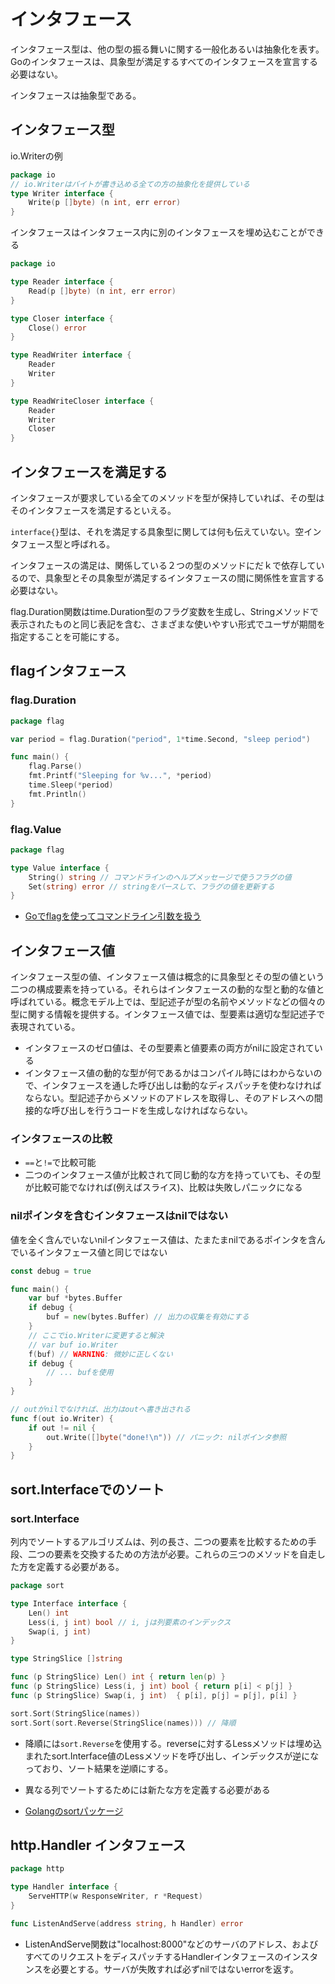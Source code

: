 # インタフェース

インタフェース型は、他の型の振る舞いに関する一般化あるいは抽象化を表す。Goのインタフェースは、具象型が満足するすべてのインタフェースを宣言する必要はない。

インタフェースは抽象型である。

## インタフェース型

io.Writerの例

```go
package io
// io.Writerはバイトが書き込める全ての方の抽象化を提供している
type Writer interface {
    Write(p []byte) (n int, err error)
}
```

インタフェースはインタフェース内に別のインタフェースを埋め込むことができる

```go
package io

type Reader interface {
    Read(p []byte) (n int, err error)
}

type Closer interface {
    Close() error
}

type ReadWriter interface {
    Reader
    Writer
}

type ReadWriteCloser interface {
    Reader
    Writer
    Closer
}
```

## インタフェースを満足する

インタフェースが要求している全てのメソッドを型が保持していれば、その型はそのインタフェースを満足するといえる。

`interface{}`型は、それを満足する具象型に関しては何も伝えていない。空インタフェース型と呼ばれる。

インタフェースの満足は、関係している２つの型のメソッドにだｋで依存しているので、具象型とその具象型が満足するインタフェースの間に関係性を宣言する必要はない。


flag.Duration関数はtime.Duration型のフラグ変数を生成し、Stringメソッドで表示されたものと同じ表記を含む、さまざまな使いやすい形式でユーザが期間を指定することを可能にする。

## flagインタフェース

### flag.Duration

```go
package flag

var period = flag.Duration("period", 1*time.Second, "sleep period")

func main() {
    flag.Parse()
    fmt.Printf("Sleeping for %v...", *period)
    time.Sleep(*period)
    fmt.Println()
}
```


### flag.Value

```go
package flag

type Value interface {
    String() string // コマンドラインのヘルプメッセージで使うフラグの値
    Set(string) error // stringをパースして、フラグの値を更新する
}
```

- [Goでflagを使ってコマンドライン引数を扱う](https://qiita.com/Yaruki00/items/7edc04720a24e71abfa2)

## インタフェース値

インタフェース型の値、インタフェース値は概念的に具象型とその型の値という二つの構成要素を持っている。それらはインタフェースの動的な型と動的な値と呼ばれている。概念モデル上では、型記述子が型の名前やメソッドなどの個々の型に関する情報を提供する。インタフェース値では、型要素は適切な型記述子で表現されている。

- インタフェースのゼロ値は、その型要素と値要素の両方がnilに設定されている
- インタフェース値の動的な型が何であるかはコンパイル時にはわからないので、インタフェースを通した呼び出しは動的なディスパッチを使わなければならない。型記述子からメソッドのアドレスを取得し、そのアドレスへの間接的な呼び出しを行うコードを生成しなければならない。

### インタフェースの比較

- `==`と`!=`で比較可能
- 二つのインタフェース値が比較されて同じ動的な方を持っていても、その型が比較可能でなければ(例えばスライス)、比較は失敗しパニックになる

### nilポインタを含むインタフェースはnilではない

値を全く含んでいないnilインタフェース値は、たまたまnilであるポインタを含んでいるインタフェース値と同じではない

```go
const debug = true

func main() {
    var buf *bytes.Buffer
    if debug {
        buf = new(bytes.Buffer) // 出力の収集を有効にする
    }
    // ここでio.Writerに変更すると解決
    // var buf io.Writer
    f(buf) // WARNING: 微妙に正しくない
    if debug {
        // ... bufを使用
    }
}

// outがnilでなければ、出力はoutへ書き出される
func f(out io.Writer) {
    if out != nil {
        out.Write([]byte("done!\n")) // パニック: nilポインタ参照
    }
}
```

## sort.Interfaceでのソート

### sort.Interface

列内でソートするアルゴリズムは、列の長さ、二つの要素を比較するための手段、二つの要素を交換するための方法が必要。これらの三つのメソッドを自走した方を定義する必要がある。

```go
package sort

type Interface interface {
    Len() int
    Less(i, j int) bool // i, jは列要素のインデックス
    Swap(i, j int)
}
```

```go
type StringSlice []string

func (p StringSlice) Len() int { return len(p) }
func (p StringSlice) Less(i, j int) bool { return p[i] < p[j] }
func (p StringSlice) Swap(i, j int)  { p[i], p[j] = p[j], p[i] }

sort.Sort(StringSlice(names))
sort.Sort(sort.Reverse(StringSlice(names))) // 降順
```

- 降順には`sort.Reverse`を使用する。reverseに対するLessメソッドは埋め込まれたsort.Interface値のLessメソッドを呼び出し、インデックスが逆になっており、ソート結果を逆順にする。
- 異なる列でソートするためには新たな方を定義する必要がある

- [Golangのsortパッケージ](https://qiita.com/Jxck_/items/fb829b818aac5b5f54f7)

## http.Handler インタフェース

```go
package http

type Handler interface {
    ServeHTTP(w ResponseWriter, r *Request)
}

func ListenAndServe(address string, h Handler) error
```

- ListenAndServe関数は"localhost:8000"などのサーバのアドレス、およびすべてのリクエストをディスパッチするHandlerインタフェースのインスタンスを必要とする。サーバが失敗すれば必ずnilではないerrorを返す。

